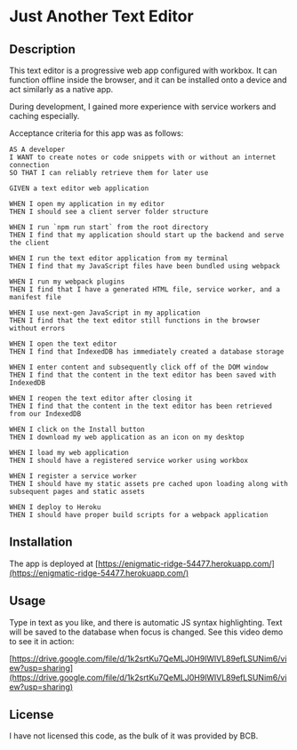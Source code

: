 # Just Another Text Editor

## Description

This text editor is a progressive web app configured with workbox. It can function offline inside the browser, and it can be installed onto a device and act similarly as a native app.

During development, I gained more experience with service workers and caching especially.

Acceptance criteria for this app was as follows:

```
AS A developer
I WANT to create notes or code snippets with or without an internet connection
SO THAT I can reliably retrieve them for later use

GIVEN a text editor web application

WHEN I open my application in my editor
THEN I should see a client server folder structure

WHEN I run `npm run start` from the root directory
THEN I find that my application should start up the backend and serve the client

WHEN I run the text editor application from my terminal
THEN I find that my JavaScript files have been bundled using webpack

WHEN I run my webpack plugins
THEN I find that I have a generated HTML file, service worker, and a manifest file

WHEN I use next-gen JavaScript in my application
THEN I find that the text editor still functions in the browser without errors

WHEN I open the text editor
THEN I find that IndexedDB has immediately created a database storage

WHEN I enter content and subsequently click off of the DOM window
THEN I find that the content in the text editor has been saved with IndexedDB

WHEN I reopen the text editor after closing it
THEN I find that the content in the text editor has been retrieved from our IndexedDB

WHEN I click on the Install button
THEN I download my web application as an icon on my desktop

WHEN I load my web application
THEN I should have a registered service worker using workbox

WHEN I register a service worker
THEN I should have my static assets pre cached upon loading along with subsequent pages and static assets

WHEN I deploy to Heroku
THEN I should have proper build scripts for a webpack application

```

## Installation

The app is deployed at [https://enigmatic-ridge-54477.herokuapp.com/](https://enigmatic-ridge-54477.herokuapp.com/)

## Usage

Type in text as you like, and there is automatic JS syntax highlighting. Text will be saved to the database when focus is changed. See this video demo to see it in action:

[https://drive.google.com/file/d/1k2srtKu7QeMLJ0H9lWlVL89efLSUNim6/view?usp=sharing](https://drive.google.com/file/d/1k2srtKu7QeMLJ0H9lWlVL89efLSUNim6/view?usp=sharing)

## License

I have not licensed this code, as the bulk of it was provided by BCB.
